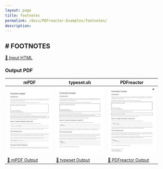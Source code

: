 ```yaml
---
layout: page
title: footnotes
permalink: /docs/PDFreactor-Examples/footnotes/
description: 
---
```




## <a name="FOOTNOTES" id="FOOTNOTES">#</a> FOOTNOTES

[📄 Input HTML](/html/PDFreactor%20Examples/footnotes/footnotes.html)

### Output PDF

| mPDF | typeset.sh | PDFreactor |
|---------|---------|---------|
| ![mPDF Preview](mpdf__html_PDFreactor_Examples_footnotes_footnotes.html.png) | ![typeset Preview](typeset__html_PDFreactor_Examples_footnotes_footnotes.html.png) | ![PDFreactor Preview](pdfreactor__html_PDFreactor_Examples_footnotes_footnotes.html.png) |
| [📕 mPDF Output](mpdf__html_PDFreactor_Examples_footnotes_footnotes.html.pdf) | [📕 typeset Output](typeset__html_PDFreactor_Examples_footnotes_footnotes.html.pdf) | [📕 PDFreactor Output](pdfreactor__html_PDFreactor_Examples_footnotes_footnotes.html.pdf) |


